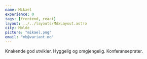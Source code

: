 ```yaml
---
name: Mikael
experience: 0
tags: [frontend, react]
layout: ../../layouts/MdxLayout.astro
city: Molde
picture: "mikael.png"
email: "mb@variant.no"
---
```


Knakende god utvikler. Hyggelig og omgjengelig. Konferanseprater.
